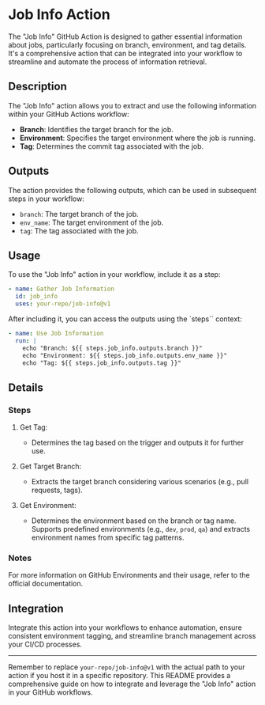 # Job Info Action

The "Job Info" GitHub Action is designed to gather essential information about jobs, particularly focusing on branch, environment, and tag details. It's a comprehensive action that can be integrated into your workflow to streamline and automate the process of information retrieval.

## Description

The "Job Info" action allows you to extract and use the following information within your GitHub Actions workflow:

- __Branch__: Identifies the target branch for the job.
- __Environment__: Specifies the target environment where the job is running.
- __Tag__: Determines the commit tag associated with the job.

## Outputs

The action provides the following outputs, which can be used in subsequent steps in your workflow:

- `branch`: The target branch of the job.
- `env_name`: The target environment of the job.
- `tag`: The tag associated with the job.

## Usage

To use the "Job Info" action in your workflow, include it as a step:

```yaml
- name: Gather Job Information
  id: job_info
  uses: your-repo/job-info@v1
```

After including it, you can access the outputs using the `steps`` context:

```yaml
- name: Use Job Information
  run: |
    echo "Branch: ${{ steps.job_info.outputs.branch }}"
    echo "Environment: ${{ steps.job_info.outputs.env_name }}"
    echo "Tag: ${{ steps.job_info.outputs.tag }}"
```

## Details

### Steps

1) Get Tag:
    - Determines the tag based on the trigger and outputs it for further use.

1) Get Target Branch:
    - Extracts the target branch considering various scenarios (e.g., pull requests, tags).

1) Get Environment:
    - Determines the environment based on the branch or tag name. Supports predefined environments (e.g., `dev`, `prod`, `qa`) and extracts environment names from specific tag patterns.

### Notes

For more information on GitHub Environments and their usage, refer to the official documentation.

## Integration

Integrate this action into your workflows to enhance automation, ensure consistent environment tagging, and streamline branch management across your CI/CD processes.

---

Remember to replace `your-repo/job-info@v1` with the actual path to your action if you host it in a specific repository. This README provides a comprehensive guide on how to integrate and leverage the "Job Info" action in your GitHub workflows.
